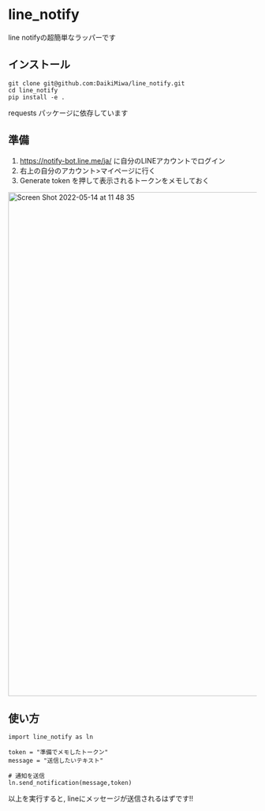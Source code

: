 # line_notify

line notifyの超簡単なラッパーです

## インストール

```
git clone git@github.com:DaikiMiwa/line_notify.git
cd line_notify
pip install -e .
```

requests パッケージに依存しています

## 準備

1. https://notify-bot.line.me/ja/ に自分のLINEアカウントでログイン
2. 右上の自分のアカウント>マイページに行く
3. Generate token を押して表示されるトークンをメモしておく

<img width="1021" alt="Screen Shot 2022-05-14 at 11 48 35" src="https://user-images.githubusercontent.com/63869611/168408095-bbbf93f4-75b8-4893-b49c-42ebf1829a7c.png">

## 使い方
```
import line_notify as ln 

token = "準備でメモしたトークン"
message = "送信したいテキスト"

# 通知を送信
ln.send_notification(message,token)
```

以上を実行すると, lineにメッセージが送信されるはずです!!
